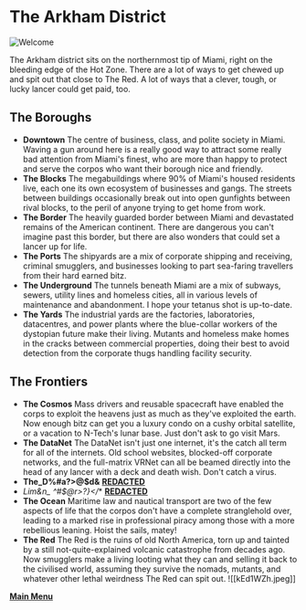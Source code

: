 # The Arkham District
![Welcome](Arkham.jpeg)

The Arkham district sits on the northernmost tip of Miami, right on the bleeding edge of the Hot Zone. There are a lot of ways to get chewed up and spit out that close to The Red. A lot of ways that a clever, tough, or lucky lancer could get paid, too.

## The Boroughs
- **Downtown** The centre of business, class, and polite society in Miami. Waving a gun around here is a really good way to attract some really bad attention from Miami's finest, who are more than happy to protect and serve the corpos who want their borough nice and friendly.
- **The Blocks** The megabuildings where 90% of Miami's housed residents live, each one its own ecosystem of businesses and gangs. The streets between buildings occasionally break out into open gunfights between rival blocks, to the peril of anyone trying to get home from work.
- **The Border** The heavily guarded border between Miami and devastated remains of the American continent. There are dangerous you can't imagine past this border, but there are also wonders that could set a lancer up for life.
- **The Ports** The shipyards are a mix of corporate shipping and receiving, criminal smugglers, and businesses looking to part sea-faring travellers from their hard earned bitz.
- **The Underground** The tunnels beneath Miami are a mix of subways, sewers, utility lines and homeless cities, all in various levels of maintenance and abandonment. I hope your tetanus shot is up-to-date.
- **The Yards** The industrial yards are the factories, laboratories, datacentres, and power plants where the blue-collar workers of the dystopian future make their living. Mutants and homeless make homes in the cracks between commercial properties, doing their best to avoid detection from the corporate thugs handling facility security.

## The Frontiers
- **The Cosmos** Mass drivers and reusable spacecraft have enabled the corps to exploit the heavens just as much as they've exploited the earth. Now enough bitz can get you a luxury condo on a cushy orbital satellite, or a vacation to N-Tech's lunar base. Just don't ask to go visit Mars.
- **The DataNet** The DataNet isn't just one internet, it's the catch all term for all of the internets. Old school websites, blocked-off corporate networks, and the full-matrix VRNet can all be beamed directly into the head of any lancer with a deck and death wish. Don't catch a virus. 
- **The_D%#a?>@$d&** **[REDACTED](../ComingSoon.md)**
- **Lim&n_* ^#$@r>?}</** **[REDACTED](../ComingSoon.md)**
- **The Ocean** Maritime law and  nautical transport are two of the few aspects of life that the corpos don't have a complete stranglehold over, leading to a marked rise in professional piracy among those with a more rebellious leaning. Hoist the sails, matey!
- **The Red** The Red is the ruins of old North America, torn up and tainted by a still not-quite-explained volcanic catastrophe from decades ago. Now smugglers make a living looting what they can and selling it back to the civilised world, assuming they survive the nomads, mutants, and whatever other lethal weirdness The Red can spit out.
![[kEd1WZh.jpeg]]

 **[Main Menu](../README.md)**